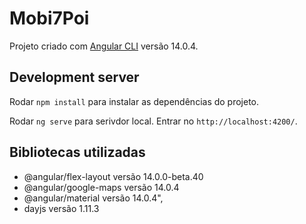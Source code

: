 # Mobi7Poi

Projeto criado com [Angular CLI](https://github.com/angular/angular-cli) versão 14.0.4.

## Development server

Rodar `npm install` para instalar as dependências do projeto.

Rodar `ng serve` para serivdor local. Entrar no `http://localhost:4200/`.

## Bibliotecas utilizadas

- @angular/flex-layout versão 14.0.0-beta.40
- @angular/google-maps versão 14.0.4
- @angular/material versão 14.0.4",
- dayjs versão 1.11.3
